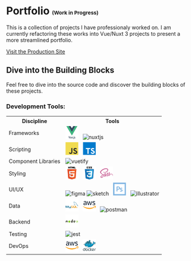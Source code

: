 # Portfolio <span style="font-size:.49em;">(Work in Progress)</span>
This is a collection of projects I have professionaly worked on. I am currently refactoring these works into Vue/Nuxt 3 projects to present a more streamlined portfolio.

[Visit the Production Site](https://www.emmett.fyi)

## Dive into the Building Blocks
Feel free to dive into the source code and discover the building blocks of these projects.




<h3 align="left">Development Tools:</h3>
<!-- Insert a table -->

<table style="width: 700px;">
    <tr>
        <th>Discipline</th>
        <th>Tools</th>
    </tr>
    <tr>
        <td>Frameworks</td>
        <td>
            <img src="https://raw.githubusercontent.com/devicons/devicon/master/icons/vuejs/vuejs-original-wordmark.svg" alt="vuejs" width="35" height="35"/>&nbsp;&nbsp;
            <img src="https://www.vectorlogo.zone/logos/nuxtjs/nuxtjs-icon.svg" alt="nuxtjs" width="35" height="35"/> 
        </td>
    </tr>
    <tr>
        <td>Scripting</td>
        <td>
            <img src="https://raw.githubusercontent.com/devicons/devicon/master/icons/javascript/javascript-original.svg" alt="javascript" width="35" height="35"/>&nbsp;&nbsp; 
            <img src="https://raw.githubusercontent.com/devicons/devicon/master/icons/typescript/typescript-original.svg" alt="typescript" width="35" height="35"/> 
        </td>
    </tr>
    <tr>
        <td>Component Libraries</td>
        <td>
            <img src="https://bestofjs.org/logos/vuetify.svg" alt="vuetify" width="35" height="35"/> 
        </td>
    </tr>
    <tr>
        <td>Styling</td>
        <td>
            <img src="https://raw.githubusercontent.com/devicons/devicon/master/icons/html5/html5-original-wordmark.svg" alt="html5" width="35" height="35"/>&nbsp;&nbsp; 
            <img src="https://raw.githubusercontent.com/devicons/devicon/master/icons/css3/css3-original-wordmark.svg" alt="css3" width="35" height="35"/>&nbsp;&nbsp; 
            <img src="https://raw.githubusercontent.com/devicons/devicon/master/icons/sass/sass-original.svg" alt="sass" width="35" height="35"/> 
        </td>
    </tr>
    <tr>
        <td>UI/UX</td>
        <td>
          <img src="https://www.vectorlogo.zone/logos/figma/figma-icon.svg" alt="figma" width="35" height="35"/> 
            <img src="https://www.vectorlogo.zone/logos/sketchapp/sketchapp-icon.svg" alt="sketch" width="35" height="35"/>&nbsp;&nbsp;   
            <img src="https://raw.githubusercontent.com/devicons/devicon/master/icons/photoshop/photoshop-line.svg" alt="photoshop" width="35" height="35"/>&nbsp;&nbsp; 
            <img src="https://www.vectorlogo.zone/logos/adobe_illustrator/adobe_illustrator-icon.svg" alt="illustrator" width="35" height="35"/> 
        </td>
    </tr>
    <tr>
        <td>Data</td>
        <td>
            <img src="https://raw.githubusercontent.com/devicons/devicon/master/icons/mysql/mysql-original-wordmark.svg" alt="mysql" width="35" height="35"/>&nbsp;&nbsp; 
            <img src="https://raw.githubusercontent.com/devicons/devicon/master/icons/amazonwebservices/amazonwebservices-original-wordmark.svg" alt="aws" width="35" height="35"/>&nbsp;&nbsp; 
            <img src="https://www.vectorlogo.zone/logos/getpostman/getpostman-icon.svg" alt="postman" width="35" height="35"/> 
        </td>
    </tr>
    <tr>
        <td>Backend</td>
        <td>
            <img src="https://raw.githubusercontent.com/devicons/devicon/master/icons/nodejs/nodejs-original-wordmark.svg" alt="nodejs" width="35" height="35"/> 
        </td>
    </tr>
    <tr>
        <td>Testing</td>
        <td>
        <img src="https://www.vectorlogo.zone/logos/jestjsio/jestjsio-icon.svg" alt="jest" width="35" height="35"/> 
        </td>
    </tr>
    <tr>
        <td>DevOps</td>
        <td>
          <img src="https://raw.githubusercontent.com/devicons/devicon/master/icons/amazonwebservices/amazonwebservices-original-wordmark.svg" alt="aws" width="35" height="35"/>&nbsp;&nbsp; 
        <img src="https://raw.githubusercontent.com/devicons/devicon/master/icons/docker/docker-original-wordmark.svg" alt="docker" width="35" height="35"/> 
        </td>
    </tr>
</table>



